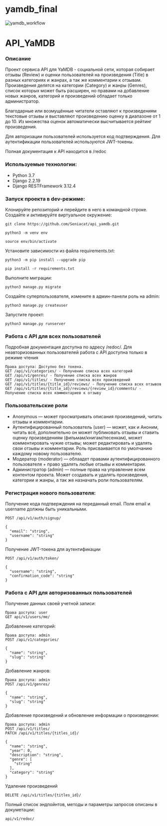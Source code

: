 # yamdb_final

![yamdb_workflow](https://github.com/Seniacat/yamdb_final/actions/workflows/yamdb_workflow.yml/badge.svg)


# API_YaMDB

### Описание
Проект сервиса API для YaMDB - социальной сети, которая собирает отзывы (Review) и оценки пользователей
на произведения (Title) в разных категориях и жанрах, а так же комментарии к отзывам.
Произведения делятся на категории (Category) и жанры (Genres), список которых может быть расширен, но правами на добавление
новых жанров, категорий и произведений обладает только администратор. 

Благодарные или возмущённые читатели оставляют к произведениям текстовые отзывы и выставляют произведению оценку в диапазоне от 1 до 10. 
Из множества оценок автоматически высчитывается рейтинг произведения.

Для авторизации пользователей используется код подтверждения.
Для аутентификации пользователей используются JWT-токены. 

Полная документация к API находится в /redoc

### Используемые технологии:
- Python 3.7
- Django 2.2.19
- Django RESTFramework 3.12.4

### Запуск проекта в dev-режиме:
Клонируйте репозиторий и перейдите в него в командной строке.
Создайте и активируйте виртуальное окружение:

```
git clone https://github.com/Seniacat/api_yamdb.git

python3 -m venv env

source env/bin/activate
```
Установите зависимости из файла requirements.txt:
```
python3 -m pip install --upgrade pip

pip install -r requirements.txt
```

Выполните миграции:
```
python3 manage.py migrate
```
Создайте суперпользователя, измените в админ-панели роль на admin:
```
python3 manage.py createuser
```
Запустите проект:
```
python3 manage.py runserver
```
### Работа с API для всех пользователей
Подробная документация доступна по адресу /redoc/.
Для неавторизованных пользователей работа с API доступна только в режиме чтения

```
Права доступа: Доступно без токена.
GET /api/v1/categories/ - Получение списка всех категорий
GET /api/v1/genres/ - Получение списка всех жанров
GET /api/v1/titles/ - Получение списка всех произведений
GET /api/v1/titles/{title_id}/reviews/ - Получение списка всех отзывов
GET /api/v1/titles/{title_id}/reviews/{review_id}/comments/ - Получение списка всех комментариев к отзыву
```
### Пользовательские роли
- Anonymous — может просматривать описания произведений, читать отзывы и комментарии.
- Аутентифицированный пользователь (user) — может, как и Аноним, читать всё, дополнительно он может публиковать отзывы и ставить оценку произведениям (фильмам/книгам/песенкам), может комментировать чужие отзывы; может редактировать и удалять свои отзывы и комментарии. Роль присваивается по умолчанию каждому новому пользователю.
- Модератор (moderator) — облаадет правами аутентифицированного пользователя + право удалять любые отзывы и комментарии.
- Администратор (admin) — полные права на управление всем контентом проекта. Может создавать и удалять произведения, категории и жанры, а так же назначать роли пользователям.

### Регистрация нового пользователя:
Получение кода подтверждения на переданный email. Поля email и username должны быть уникальными.
```
POST /api/v1/auth/signup/

{
  "email": "string",
  "username": "string"
}
```
 Получение JWT-токена для аутентификации
```
POST /api/v1/auth/token/

{
  "username": "string",
  "confirmation_code": "string"
}
```
### Работа с API для авторизованных пользователей
 Получение данных своей учетной записи:
```
Права доступа: user
GET api/v1/users/me/
```
Добавление категорий:
```
Права доступа: admin
POST /api/v1/categories/

{
  "name": "string",
  "slug": "string"
}
```
Добавление жанров:
```
Права доступа: admin
POST /api/v1/genres/

{
  "name": "string",
  "slug": "string"
}
```
Добавление произведений и обновление информации о произведении:
```
Права доступа: admin
POST /api/v1/titles/
PATCH /api/v1/titles/{titles_id}/

{
  "name": "string",
  "year": 0,
  "description": "string",
  "genre": [
    "string"
  ],
  "category": "string"
}
```
Удаление произведений
```
DELETE /api/v1/titles/{titles_id}/
```
Полный список эндпойнтов, методы и параметры запросов описаны в докуметации:
```
api/v1/redoc/ 
```

